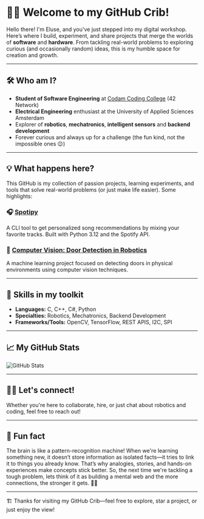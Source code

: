 # 👋🏾 Welcome to my GitHub Crib!

Hello there! I'm Eluse, and you've just stepped into my digital workshop. Here’s where I build, experiment, and share projects that merge the worlds of **software** and **hardware**. From tackling real-world problems to exploring curious (and occasionally random) ideas, this is my humble space for creation and growth.

---

## 🛠️ Who am I?
- **Student of Software Engineering** at [Codam Coding College](https://www.codam.nl) (42 Network)  
- **Electrical Engineering** enthusiast at the University of Applied Sciences Amsterdam  
- Explorer of **robotics**, **mechatronics**, **intelligent sensors** and **backend development**
- Forever curious and always up for a challenge (the fun kind, not the impossible ones 😉)

---

## 💡 What happens here?
This GitHub is my collection of passion projects, learning experiments, and tools that solve real-world problems (or just make life easier). Some highlights:

### 🎧 [Spotipy](https://github.com/Esiwehl/spotipy)
A CLI tool to get personalized song recommendations by mixing your favorite tracks. Built with Python 3.12 and the Spotify API.

### 🚪 [Computer Vision: Door Detection in Robotics](https://github.com/Esiwehl/ComputerVision_DoorDetection)
A machine learning project focused on detecting doors in physical environments using computer vision techniques.

---

## 🧠 Skills in my toolkit
- **Languages:** C, C++, C#, Python  
- **Specialties:** Robotics, Mechatronics, Backend Development
- **Frameworks/Tools:** OpenCV, TensorFlow, REST APIS, I2C, SPI

---

## 📈 My GitHub Stats
![GitHub Stats](https://github-readme-stats.vercel.app/api?username=Esiwehl&show_icons=true&theme=dark&hide=stars,issues)

---

## 🤝🏾 Let's connect!
Whether you're here to collaborate, hire, or just chat about robotics and coding, feel free to reach out!

---

## 🎨 Fun fact
The brain is like a pattern-recognition machine! When we're learning something new, it doesn’t store information as isolated facts—it tries to link it to things you already know. That’s why analogies, stories, and hands-on experiences make concepts stick better. So, the next time we're tackling a tough problem, lets think of it as building a mental web and the more connections, the stronger it gets. 🧠✨

---

🏗️ Thanks for visiting my GitHub Crib—feel free to explore, star a project, or just enjoy the view!

